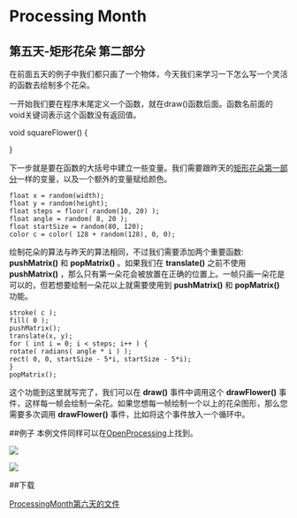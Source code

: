 Processing Month
=====
第五天-**矩形花朵** 第二部分
----

在前面五天的例子中我们都只画了一个物体，今天我们来学习一下怎么写一个灵活的函数去绘制多个花朵。

一开始我们要在程序末尾定义一个函数，就在draw()函数后面。函数名前面的void关键词表示这个函数没有返回值。

void squareFlower()
{

}

下一步就是要在函数的大括号中建立一些变量。我们需要跟昨天的[矩形花朵第一部分](http://vormplus.be/blog/article/square-flowers-part-1)一样的变量，以及一个额外的变量赋给颜色。

	float x = random(width);
	float y = random(height);
	float steps = floor( random(10, 20) );
	float angle = random( 8, 20 );
	float startSize = random(80, 120);
	color c = color( 128 + random(128), 0, 0);

绘制花朵的算法与昨天的算法相同，不过我们需要添加两个重要函数: **pushMatrix()** 和 **popMatrix()** 。如果我们在 **translate()** 之前不使用 **pushMatrix()** ，那么只有第一朵花会被放置在正确的位置上。一帧只画一朵花是可以的，但若想要绘制一朵花以上就需要使用到 **pushMatrix()** 和 **popMatrix()** 功能。

    stroke( c );
	fill( 0 );
	pushMatrix();
	translate(x, y);
	for ( int i = 0; i < steps; i++ ) {
    rotate( radians( angle * i ) );
    rect( 0, 0, startSize - 5*i, startSize - 5*i);
	}
	popMatrix();

这个功能到这里就写完了，我们可以在 **draw()** 事件中调用这个 **drawFlower()** 事件，这样每一帧会绘制一朵花。如果您想每一帧绘制一个以上的花朵图形，那么您需要多次调用 **drawFlower()** 事件，比如将这个事件放入一个循环中。

##例子
本例文件同样可以在[OpenProcessing](http://www.openprocessing.org/sketch/28338)上找到。

![](http://img.vormplus.be/blog/square-flowers-002-00155.png)

![](http://img.vormplus.be/blog/square-flowers-002-00345.png)

##下载

[ProcessingMonth第六天的文件](http://img.vormplus.be/downloads/processing_month_day_006.zip)
